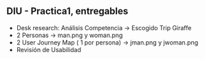 ## DIU - Practica1, entregables

- Desk research: Análisis Competencia -> Escogido Trip Giraffe
- 2 Personas -> man.png y woman.png
- 2 User Journey Map  ( 1 por persona) -> jman.png y jwoman.png
- Revisión de Usabilidad
